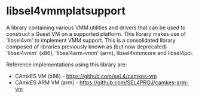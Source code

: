 <!--
     Copyright 2019, Data61
     Commonwealth Scientific and Industrial Research Organisation (CSIRO)
     ABN 41 687 119 230.

     This software may be distributed and modified according to the terms of
     the BSD 2-Clause license. Note that NO WARRANTY is provided.
     See "LICENSE_BSD2.txt" for details.

     @TAG(DATA61_BSD)
-->

# libsel4vmmplatsupport

A library containing various VMM utilities and drivers that can be
used to construct a Guest VM on a supported platform. This library makes use of 'libsel4vm' to implement VMM
support.
This is a consolidated library composed of libraries previously known as (but now deprecated) 'libsel4vmm' (x86),
'libsel4arm-vmm' (arm), libsel4vmmcore and libsel4pci.

Reference implementations using this library are:
* CAmkES VM (x86) - https://github.com/seL4/camkes-vm
* CAmkES ARM VM (arm) - https://github.com/SEL4PROJ/camkes-arm-vm
